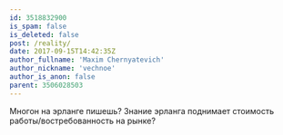 ```yaml
---
id: 3518832900
is_spam: false
is_deleted: false
post: /reality/
date: 2017-09-15T14:42:35Z
author_fullname: 'Maxim Chernyatevich'
author_nickname: 'vechnoe'
author_is_anon: false
parent: 3506028503
---
```


<p>Многон на эрланге пишешь? Знание эрланга поднимает стоимость работы/востребованность на рынке?</p>
